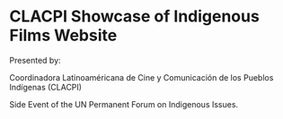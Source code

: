 # CLACPI Showcase of Indigenous Films Website
Presented by:

Coordinadora Latinoaméricana de Cine y Comunicación de los Pueblos Indígenas (CLACPI)

Side Event of the UN Permanent Forum on Indigenous Issues.
